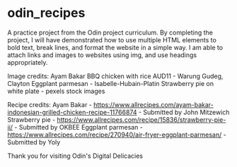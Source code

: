 # odin_recipes
A practice project from the Odin project curriculum. By completing the project, I will have demonstrated how to use multiple HTML elements to bold text, break lines, and format the website in a simple way. I am able to attach links and images to websites using img, and use headings appropriately.


Image credits:
Ayam Bakar BBQ chicken with rice AUD11 - Warung Gudeg, Clayton
Eggplant parmesan - Isabelle-Hubain-Platin
Strawberry pie on white plate - pexels stock images

Recipe credits:
Ayam Bakar - https://www.allrecipes.com/ayam-bakar-indonesian-grilled-chicken-recipe-11766874 - Submitted by John Mitzewich
Strawberry pie - https://www.allrecipes.com/recipe/15836/strawberry-pie-ii/ - Submitted by OKBEE
Eggplant parmesan - https://www.allrecipes.com/recipe/270940/air-fryer-eggplant-parmesan/ - Submitted by Yoly

Thank you for visiting Odin's Digital Delicacies